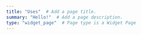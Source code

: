 ```yaml
---
title: "Uses"  # Add a page title.
summary: "Hello!"  # Add a page description.
type: "widget_page"  # Page type is a Widget Page
---
```

